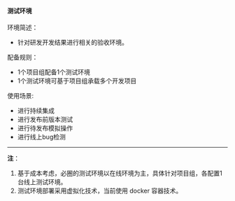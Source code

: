 #### 测试环境

环境简述：
* 针对研发开发结果进行相关的验收环境。

配备规则：
* 1个项目组配备1个测试环境
* 1个测试环境可基于项目组承载多个开发项目

使用场景:
* 进行持续集成
* 进行发布前版本测试
* 进行待发布模拟操作
* 进行线上bug检测

---

**注**：

1. 基于成本考虑，必圈的测试环境以在线环境为主，具体针对项目组，各配置1台线上测试环境。
2. 测试环境部署采用虚拟化技术，当前使用 docker 容器技术。